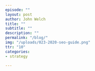 ```yaml
---
episode: ""
layout: post
author: John Welch
title: ""
subtitle: ""
description: ""
permalink: "/blog/"
img: "/uploads/023-2020-seo-guide.png"
ttr: "10"
categories:
- strategy

---
```


<!--

* TOC
  {:toc}

<iframe id="ytplayer" type="text/html" width="100%" height="380"
src="https://www.youtube.com/embed/yWLD9139Ipc?autoplay=1&origin={{ site.url }}"
frameborder="0"></iframe>

<img class="blog-screenshot" src="/uploads/" alt="">

<img class="blog-image-mid" src="/uploads/" alt="">

[]({% post_url 2020-02-14-increase-engagment-on-linkedin %})

---

`Related:` []()

---

-->